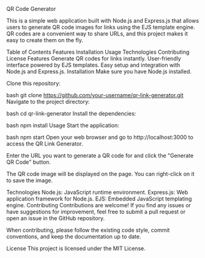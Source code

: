 
QR Code Generator

This is a simple web application built with Node.js and Express.js that allows users to generate QR code images for links using the EJS template engine. QR codes are a convenient way to share URLs, and this project makes it easy to create them on the fly.

Table of Contents
Features
Installation
Usage
Technologies
Contributing
License
Features
Generate QR codes for links instantly.
User-friendly interface powered by EJS templates.
Easy setup and integration with Node.js and Express.js.
Installation
Make sure you have Node.js installed.

Clone this repository:

bash
git clone https://github.com/your-username/qr-link-generator.git
Navigate to the project directory:

bash
cd qr-link-generator
Install the dependencies:

bash
npm install
Usage
Start the application:

bash
npm start
Open your web browser and go to http://localhost:3000 to access the QR Link Generator.

Enter the URL you want to generate a QR code for and click the "Generate QR Code" button.

The QR code image will be displayed on the page. You can right-click on it to save the image.

Technologies
Node.js: JavaScript runtime environment.
Express.js: Web application framework for Node.js.
EJS: Embedded JavaScript templating engine.
Contributing
Contributions are welcome! If you find any issues or have suggestions for improvement, feel free to submit a pull request or open an issue in the GitHub repository.

When contributing, please follow the existing code style, commit conventions, and keep the documentation up to date.

License
This project is licensed under the MIT License.
